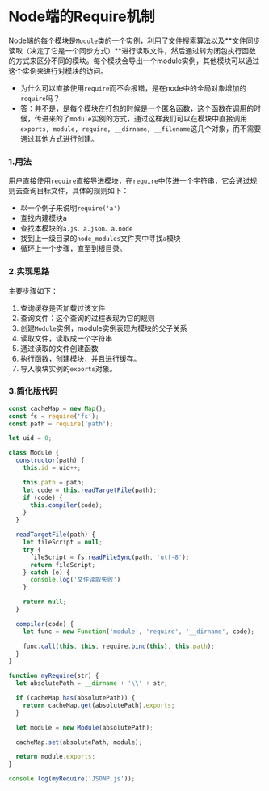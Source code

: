 # Node端的Require机制

Node端的每个模块是`Module`类的一个实例，利用了文件搜索算法以及**文件同步读取（决定了它是一个同步方式）**进行读取文件，然后通过转为闭包执行函数的方式来区分不同的模块。每个模块会导出一个module实例，其他模块可以通过这个实例来进行对模块的访问。

- 为什么可以直接使用`require`而不会报错，是在node中的全局对象增加的`require`吗？
- 答：并不是，是每个模块在打包的时候是一个匿名函数，这个函数在调用的时候，传进来的了`module`实例的方式，通过这样我们可以在模块中直接调用`exports, module, require, __dirname, __filename`这几个对象，而不需要通过其他方式进行创建。

### 1.用法

用户直接使用`require`直接导进模块，在`require`中传进一个字符串，它会通过规则去查询目标文件，具体的规则如下：

- 以一个例子来说明`require('a')`
- 查找内建模块a
- 查找本模块的`a.js、a.json、a.node`
- 找到上一级目录的`node_modules`文件夹中寻找`a`模块
- 循环上一个步骤，直至到根目录。

### 2.实现思路

主要步骤如下：

1. 查询缓存是否加载过该文件
2. 查询文件：这个查询的过程表现为它的规则
3. 创建`Module`实例，module实例表现为模块的父子关系
4. 读取文件，读取成一个字符串
5. 通过读取的文件创建函数
6. 执行函数，创建模块，并且进行缓存。
7. 导入模块实例的`exports`对象。

### 3.简化版代码

```js
const cacheMap = new Map();
const fs = require('fs');
const path = require('path');

let uid = 0;

class Module {
  constructor(path) {
    this.id = uid++;

    this.path = path;
    let code = this.readTargetFile(path);
    if (code) {
      this.compiler(code);
    }
  }

  readTargetFile(path) {
    let fileScript = null;
    try {
      fileScript = fs.readFileSync(path, 'utf-8');
      return fileScript;
    } catch (e) {
      console.log('文件读取失败')
    }

    return null;
  }

  compiler(code) {
    let func = new Function('module', 'require', '__dirname', code);

    func.call(this, this, require.bind(this), this.path);
  }
}

function myRequire(str) {
  let absolutePath = __dirname + '\\' + str;

  if (cacheMap.has(absolutePath)) {
    return cacheMap.get(absolutePath).exports;
  }

  let module = new Module(absolutePath);

  cacheMap.set(absolutePath, module);

  return module.exports;
}

console.log(myRequire('JSONP.js'));
```

